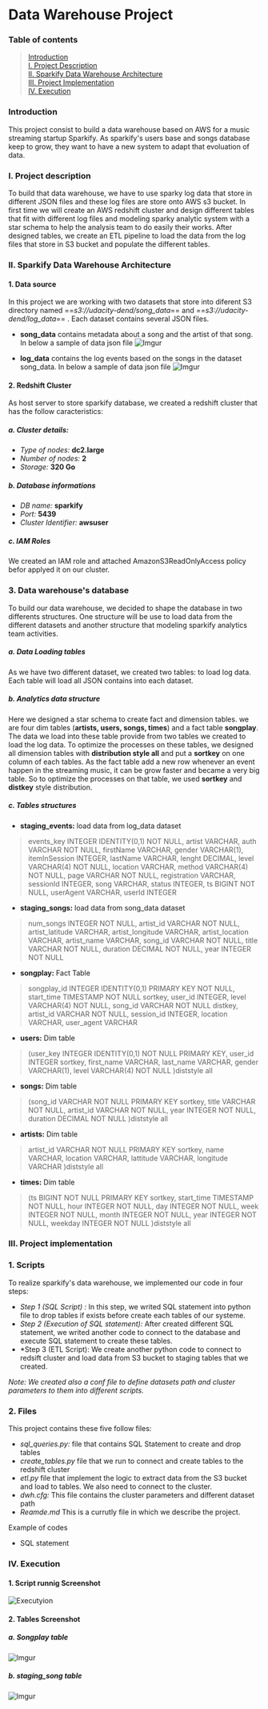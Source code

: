# Data Warehouse Project

### Table of contents
> [Introduction](#Introduction)<br>
  [I. Project Description](#Projectdescription)<br>
  [II. Sparkify Data Warehouse Architecture](#named)<br>
  [III. Project Implementation](#implementation)<br>
  [IV. Execution](#Execution)<br>

### Introduction
This project consist to build a data warehouse based on AWS for a music streaming startup Sparkify.
As sparkify's users base and songs database keep to grow, they want to have a new system to adapt that evoluation of data.

### I. Project description
To build that data warehouse, we have to use sparky log data that store in different JSON files and these log files are store onto AWS s3 bucket.
In first time we will create an AWS redshift cluster and design different tables that fit with different log files and modeling sparky analytic system with a star schema to help the analysis team to do easily their works. 
After designed tables, we create an ETL pipeline to load the data from the log files that store in S3 bucket and populate the different tables.

### II. Sparkify Data Warehouse Architecture

#### 1. Data source
In this project we are working with two datasets that store into diferent S3 directory named  ==*s3://udacity-dend/song_data*== and ==*s3://udacity-dend/log_data*== . Each dataset contains several JSON files. 
* **song_data** contains metadata about a song and the artist of that song. In below a sample of data json file
![Imgur](https://i.imgur.com/zi9933K.png)


* **log_data** contains the log events based on the songs in the dataset song_data. In below a sample of data json file
  ![Imgur](https://i.imgur.com/tVeYup8.png)

#### 2. Redshift Cluster
As host server to store sparkify database, we created a redshift cluster that has the follow caracteristics:

##### a. Cluster details:
* *Type of nodes:* **dc2.large**
* *Number of nodes:* **2**
* *Storage:* **320 Go**

##### b. Database informations
* *DB name:* **sparkify**
* *Port:* **5439**
* *Cluster Identifier:* **awsuser**

##### c. IAM Roles
We created an IAM role and attached AmazonS3ReadOnlyAccess policy befor applyed it on our cluster. 

### 3. Data warehouse's database 
To build our data warehouse, we decided to shape the database in two differents structures. One structure will be use to load data from the different datasets and another structure that modeling sparkify analytics team activities.

##### a. Data Loading tables 
As we have two different dataset, we created two tables:  to load log data. Each table will load all JSON contains into each dataset. 

##### b. Analytics data structure
Here we designed a star schema to create fact and dimension tables. we are four dim tables (**artists, users, songs, times**) and a fact table **songplay**. 
The data we load into these table provide from two tables we created to load the log data. 
To optimize the processes on these tables, we designed all dimension tables with **distribution style all** and put a **sortkey** on one column of each tables.
As the fact table add a new row whenever an event happen in the streaming music, it can be grow faster and became a very big table. So to optimize the processes on that table, we used **sortkey** and **distkey** style distribution.

##### c. Tables structures

- **staging_events:**  load data from log_data dataset
> events_key   INTEGER IDENTITY(0,1) NOT NULL,
   artist        VARCHAR,
   auth          VARCHAR    NOT NULL,
   firstName     VARCHAR,
   gender        VARCHAR(1),
   itemInSession INTEGER,
   lastName      VARCHAR,
   lenght        DECIMAL,
   level         VARCHAR(4) NOT NULL,
   location      VARCHAR,
   method        VARCHAR(4) NOT NULL,
   page          VARCHAR    NOT NULL,
   registration  VARCHAR,
   sessionId     INTEGER,
   song          VARCHAR,
   status        INTEGER,
   ts            BIGINT     NOT NULL,
   userAgent     VARCHAR,
   userId        INTEGER 
   
- **staging_songs:** load data from song_data dataset
> num_songs        INTEGER NOT NULL,
  artist_id        VARCHAR NOT NULL,
  artist_latitude  VARCHAR,
  artist_longitude VARCHAR,
  artist_location  VARCHAR,
  artist_name      VARCHAR,
  song_id          VARCHAR NOT NULL,
  title            VARCHAR NOT NULL,
  duration         DECIMAL NOT NULL,
  year             INTEGER NOT NULL

- **songplay:** Fact Table
>   songplay_id   INTEGER IDENTITY(0,1) PRIMARY KEY NOT NULL,
    start_time    TIMESTAMP  NOT NULL sortkey,
    user_id       INTEGER,
    level         VARCHAR(4) NOT NULL,
    song_id       VARCHAR    NOT NULL distkey,
    artist_id     VARCHAR    NOT NULL,
    session_id    INTEGER,
    location      VARCHAR,
    user_agent    VARCHAR
 
- **users:** Dim table
>(user_key   INTEGER IDENTITY(0,1) NOT NULL PRIMARY KEY,
 user_id    INTEGER  sortkey,
 first_name VARCHAR,
 last_name  VARCHAR,
 gender     VARCHAR(1),
 level      VARCHAR(4) NOT NULL
)diststyle all

- **songs:** Dim table
>(song_id    VARCHAR NOT NULL PRIMARY KEY sortkey,
     title      VARCHAR NOT NULL,
     artist_id  VARCHAR NOT NULL,
     year       INTEGER NOT NULL,
     duration   DECIMAL NOT NULL
     )diststyle all
 
- **artists:** Dim table
>artist_id VARCHAR NOT NULL PRIMARY KEY sortkey,
 name      VARCHAR,
 location  VARCHAR,
 lattitude VARCHAR,
 longitude VARCHAR
 )diststyle all
 
 - **times:** Dim table 
> (ts       BIGINT NOT NULL PRIMARY KEY sortkey,
 start_time TIMESTAMP NOT NULL,
 hour       INTEGER NOT NULL,
 day        INTEGER NOT NULL,
 week       INTEGER NOT NULL,
 month      INTEGER NOT NULL,
 year       INTEGER NOT NULL,
 weekday    INTEGER NOT NULL
)diststyle all

### III. Project implementation

### 1. Scripts
To realize sparkify's data warehouse, we implemented our code in four steps: 
* *Step 1 (SQL Script) :* In this step, we writed SQL statement into python file to drop tables if exists before create each tables of our systeme.
* *Step 2 (Execution of SQL statement):* After created different SQL statement, we writed another code to connect to the database and execute SQL statement to create these tables.
* *Step 3 (ETL Script): We create another python code to connect to redsift cluster and load data from S3 bucket to staging tables that we created.

*Note: We created also a conf file to define datasets path and cluster parameters to them into different scripts.*  

### 2. Files
This project contains these five follow files:
* *sql_queries.py:* file that contains SQL Statement to create and drop tables
* *create_tables.py* file that we run to connect and create tables to the redshift cluster
* *etl.py* file that implement the logic to extract data from the S3 bucket and load to tables. We also need to connect to the cluster.
* *dwh.cfg:* This file contains the cluster parameters and different dataset path 
* *Reamde.md* This is a currutly file in which we describe the project.

Example of codes
* SQL statement
 

### IV. Execution

#### 1. Script runnig Screenshot 
![Executyion](https://i.imgur.com/c26SSl3.png?1)

#### 2. Tables Screenshot

##### a. Songplay table
![Imgur](https://i.imgur.com/TQpzVYh.png)

##### b. staging_song table
![Imgur](https://i.imgur.com/URAV2ge.png)

